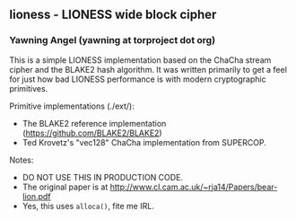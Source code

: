 ## lioness - LIONESS wide block cipher
### Yawning Angel (yawning at torproject dot org)

This is a simple LIONESS implementation based on the ChaCha stream cipher and
the BLAKE2 hash algorithm.  It was written primarily to get a feel for just how
bad LIONESS performance is with modern cryptographic primitives.

Primitive implementations (./ext/):
 * The BLAKE2 reference implementation (https://github.com/BLAKE2/BLAKE2)
 * Ted Krovetz's "vec128" ChaCha implementation from SUPERCOP.

Notes:
 * DO NOT USE THIS IN PRODUCTION CODE.
 * The original paper is at http://www.cl.cam.ac.uk/~rja14/Papers/bear-lion.pdf
 * Yes, this uses `alloca()`, fite me IRL.
